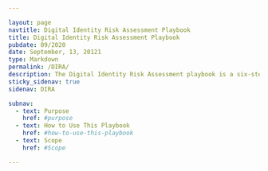 ```yaml
---

layout: page
navtitle: Digital Identity Risk Assessment Playbook
title: Digital Identity Risk Assessment Playbook
pubdate: 09/2020
date: September, 13, 20121
type: Markdown
permalink: /DIRA/
description: The Digital Identity Risk Assessment playbook is a six-step playbook to complete a digital identity risk assessment as described in OMB Memo 19-17 and NIST Special Publication 800-63-3.
sticky_sidenav: true
sidenav: DIRA

subnav:
  - text: Purpose
    href: #purpose
  - text: How to Use This Playbook
    href: #how-to-use-this-playbook
  - text: Scope
    href: #Scope

---
```



